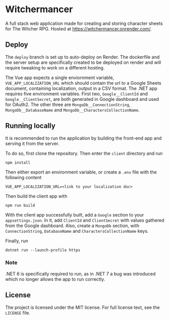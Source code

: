 # Witchermancer

A full stack web application made for creating and storing character sheets for The Witcher RPG. Hosted at https://witchermancer.onrender.com/.

## Deploy

The `deploy` branch is set up to auto-deploy on Render. The dockerfile and the server setup are specifically created to be deployed on render and will require tweaking to work on a different hosting.

The Vue app expects a single enviornment variable, `VUE_APP_LOCALIZATION_URL` which should contain the url to a Google Sheets document, containing localization, output in a CSV format.
The .NET app requires five environment variables. First two, `Google__ClientId` and `Google__ClientSecret`, are both generated in Google dashboard and used for OAuth2.
The other three are `MongoDb__ConnectionString`, `MongoDb__DatabaseName` and `MongoDb__CharactersCollectionName`.

## Running locally

It is recommended to run the application by building the front-end app and serving it from the server.

To do so, first clone the repository. Then enter the `client` directory and run

```console
npm install
```

Then either export an environment variable, or create a `.env` file with the following content

```
VUE_APP_LOCALIZATION_URL=<link to your localization doc>
```

Then build the client app with

```console
npm run build
```

With the client app successfully built, add a `Google` section to your `appsettings.json`. In it, add `ClientId` and `ClientSecret` with values gathered from the Google dashboard.
Also, create a `MongoDb` section, with `ConnectionString`, `DatabaseName` and `CharactersCollectionName` keys.

Finally, run

```console
dotnet run --launch-profile https
```

### Note

.NET 6 is specifically required to run, as in .NET 7 a bug was introduced which no longer allows the app to run correctly.

## License

The project is licensed under the MIT license. For full license text, see the `LICENSE` file.
